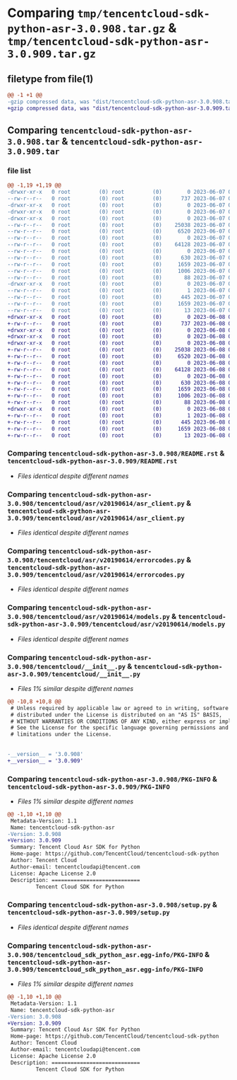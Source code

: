 # Comparing `tmp/tencentcloud-sdk-python-asr-3.0.908.tar.gz` & `tmp/tencentcloud-sdk-python-asr-3.0.909.tar.gz`

## filetype from file(1)

```diff
@@ -1 +1 @@
-gzip compressed data, was "dist/tencentcloud-sdk-python-asr-3.0.908.tar", last modified: Wed Jun  7 00:16:39 2023, max compression
+gzip compressed data, was "dist/tencentcloud-sdk-python-asr-3.0.909.tar", last modified: Thu Jun  8 00:17:13 2023, max compression
```

## Comparing `tencentcloud-sdk-python-asr-3.0.908.tar` & `tencentcloud-sdk-python-asr-3.0.909.tar`

### file list

```diff
@@ -1,19 +1,19 @@
-drwxr-xr-x   0 root         (0) root         (0)        0 2023-06-07 00:16:39.000000 tencentcloud-sdk-python-asr-3.0.908/
--rw-r--r--   0 root         (0) root         (0)      737 2023-06-07 00:16:39.000000 tencentcloud-sdk-python-asr-3.0.908/README.rst
-drwxr-xr-x   0 root         (0) root         (0)        0 2023-06-07 00:16:39.000000 tencentcloud-sdk-python-asr-3.0.908/tencentcloud/
-drwxr-xr-x   0 root         (0) root         (0)        0 2023-06-07 00:16:39.000000 tencentcloud-sdk-python-asr-3.0.908/tencentcloud/asr/
-drwxr-xr-x   0 root         (0) root         (0)        0 2023-06-07 00:16:39.000000 tencentcloud-sdk-python-asr-3.0.908/tencentcloud/asr/v20190614/
--rw-r--r--   0 root         (0) root         (0)    25038 2023-06-07 00:16:39.000000 tencentcloud-sdk-python-asr-3.0.908/tencentcloud/asr/v20190614/asr_client.py
--rw-r--r--   0 root         (0) root         (0)     6520 2023-06-07 00:16:39.000000 tencentcloud-sdk-python-asr-3.0.908/tencentcloud/asr/v20190614/errorcodes.py
--rw-r--r--   0 root         (0) root         (0)        0 2023-06-07 00:16:39.000000 tencentcloud-sdk-python-asr-3.0.908/tencentcloud/asr/v20190614/__init__.py
--rw-r--r--   0 root         (0) root         (0)    64128 2023-06-07 00:16:39.000000 tencentcloud-sdk-python-asr-3.0.908/tencentcloud/asr/v20190614/models.py
--rw-r--r--   0 root         (0) root         (0)        0 2023-06-07 00:16:39.000000 tencentcloud-sdk-python-asr-3.0.908/tencentcloud/asr/__init__.py
--rw-r--r--   0 root         (0) root         (0)      630 2023-06-07 00:16:39.000000 tencentcloud-sdk-python-asr-3.0.908/tencentcloud/__init__.py
--rw-r--r--   0 root         (0) root         (0)     1659 2023-06-07 00:16:39.000000 tencentcloud-sdk-python-asr-3.0.908/PKG-INFO
--rw-r--r--   0 root         (0) root         (0)     1006 2023-06-07 00:16:39.000000 tencentcloud-sdk-python-asr-3.0.908/setup.py
--rw-r--r--   0 root         (0) root         (0)       88 2023-06-07 00:16:39.000000 tencentcloud-sdk-python-asr-3.0.908/setup.cfg
-drwxr-xr-x   0 root         (0) root         (0)        0 2023-06-07 00:16:39.000000 tencentcloud-sdk-python-asr-3.0.908/tencentcloud_sdk_python_asr.egg-info/
--rw-r--r--   0 root         (0) root         (0)        1 2023-06-07 00:16:39.000000 tencentcloud-sdk-python-asr-3.0.908/tencentcloud_sdk_python_asr.egg-info/dependency_links.txt
--rw-r--r--   0 root         (0) root         (0)      445 2023-06-07 00:16:39.000000 tencentcloud-sdk-python-asr-3.0.908/tencentcloud_sdk_python_asr.egg-info/SOURCES.txt
--rw-r--r--   0 root         (0) root         (0)     1659 2023-06-07 00:16:39.000000 tencentcloud-sdk-python-asr-3.0.908/tencentcloud_sdk_python_asr.egg-info/PKG-INFO
--rw-r--r--   0 root         (0) root         (0)       13 2023-06-07 00:16:39.000000 tencentcloud-sdk-python-asr-3.0.908/tencentcloud_sdk_python_asr.egg-info/top_level.txt
+drwxr-xr-x   0 root         (0) root         (0)        0 2023-06-08 00:17:13.000000 tencentcloud-sdk-python-asr-3.0.909/
+-rw-r--r--   0 root         (0) root         (0)      737 2023-06-08 00:17:12.000000 tencentcloud-sdk-python-asr-3.0.909/README.rst
+drwxr-xr-x   0 root         (0) root         (0)        0 2023-06-08 00:17:13.000000 tencentcloud-sdk-python-asr-3.0.909/tencentcloud/
+drwxr-xr-x   0 root         (0) root         (0)        0 2023-06-08 00:17:13.000000 tencentcloud-sdk-python-asr-3.0.909/tencentcloud/asr/
+drwxr-xr-x   0 root         (0) root         (0)        0 2023-06-08 00:17:13.000000 tencentcloud-sdk-python-asr-3.0.909/tencentcloud/asr/v20190614/
+-rw-r--r--   0 root         (0) root         (0)    25038 2023-06-08 00:17:12.000000 tencentcloud-sdk-python-asr-3.0.909/tencentcloud/asr/v20190614/asr_client.py
+-rw-r--r--   0 root         (0) root         (0)     6520 2023-06-08 00:17:12.000000 tencentcloud-sdk-python-asr-3.0.909/tencentcloud/asr/v20190614/errorcodes.py
+-rw-r--r--   0 root         (0) root         (0)        0 2023-06-08 00:17:12.000000 tencentcloud-sdk-python-asr-3.0.909/tencentcloud/asr/v20190614/__init__.py
+-rw-r--r--   0 root         (0) root         (0)    64128 2023-06-08 00:17:12.000000 tencentcloud-sdk-python-asr-3.0.909/tencentcloud/asr/v20190614/models.py
+-rw-r--r--   0 root         (0) root         (0)        0 2023-06-08 00:17:12.000000 tencentcloud-sdk-python-asr-3.0.909/tencentcloud/asr/__init__.py
+-rw-r--r--   0 root         (0) root         (0)      630 2023-06-08 00:17:12.000000 tencentcloud-sdk-python-asr-3.0.909/tencentcloud/__init__.py
+-rw-r--r--   0 root         (0) root         (0)     1659 2023-06-08 00:17:13.000000 tencentcloud-sdk-python-asr-3.0.909/PKG-INFO
+-rw-r--r--   0 root         (0) root         (0)     1006 2023-06-08 00:17:12.000000 tencentcloud-sdk-python-asr-3.0.909/setup.py
+-rw-r--r--   0 root         (0) root         (0)       88 2023-06-08 00:17:13.000000 tencentcloud-sdk-python-asr-3.0.909/setup.cfg
+drwxr-xr-x   0 root         (0) root         (0)        0 2023-06-08 00:17:13.000000 tencentcloud-sdk-python-asr-3.0.909/tencentcloud_sdk_python_asr.egg-info/
+-rw-r--r--   0 root         (0) root         (0)        1 2023-06-08 00:17:13.000000 tencentcloud-sdk-python-asr-3.0.909/tencentcloud_sdk_python_asr.egg-info/dependency_links.txt
+-rw-r--r--   0 root         (0) root         (0)      445 2023-06-08 00:17:13.000000 tencentcloud-sdk-python-asr-3.0.909/tencentcloud_sdk_python_asr.egg-info/SOURCES.txt
+-rw-r--r--   0 root         (0) root         (0)     1659 2023-06-08 00:17:13.000000 tencentcloud-sdk-python-asr-3.0.909/tencentcloud_sdk_python_asr.egg-info/PKG-INFO
+-rw-r--r--   0 root         (0) root         (0)       13 2023-06-08 00:17:13.000000 tencentcloud-sdk-python-asr-3.0.909/tencentcloud_sdk_python_asr.egg-info/top_level.txt
```

### Comparing `tencentcloud-sdk-python-asr-3.0.908/README.rst` & `tencentcloud-sdk-python-asr-3.0.909/README.rst`

 * *Files identical despite different names*

### Comparing `tencentcloud-sdk-python-asr-3.0.908/tencentcloud/asr/v20190614/asr_client.py` & `tencentcloud-sdk-python-asr-3.0.909/tencentcloud/asr/v20190614/asr_client.py`

 * *Files identical despite different names*

### Comparing `tencentcloud-sdk-python-asr-3.0.908/tencentcloud/asr/v20190614/errorcodes.py` & `tencentcloud-sdk-python-asr-3.0.909/tencentcloud/asr/v20190614/errorcodes.py`

 * *Files identical despite different names*

### Comparing `tencentcloud-sdk-python-asr-3.0.908/tencentcloud/asr/v20190614/models.py` & `tencentcloud-sdk-python-asr-3.0.909/tencentcloud/asr/v20190614/models.py`

 * *Files identical despite different names*

### Comparing `tencentcloud-sdk-python-asr-3.0.908/tencentcloud/__init__.py` & `tencentcloud-sdk-python-asr-3.0.909/tencentcloud/__init__.py`

 * *Files 1% similar despite different names*

```diff
@@ -10,8 +10,8 @@
 # Unless required by applicable law or agreed to in writing, software
 # distributed under the License is distributed on an "AS IS" BASIS,
 # WITHOUT WARRANTIES OR CONDITIONS OF ANY KIND, either express or implied.
 # See the License for the specific language governing permissions and
 # limitations under the License.
 
 
-__version__ = '3.0.908'
+__version__ = '3.0.909'
```

### Comparing `tencentcloud-sdk-python-asr-3.0.908/PKG-INFO` & `tencentcloud-sdk-python-asr-3.0.909/PKG-INFO`

 * *Files 1% similar despite different names*

```diff
@@ -1,10 +1,10 @@
 Metadata-Version: 1.1
 Name: tencentcloud-sdk-python-asr
-Version: 3.0.908
+Version: 3.0.909
 Summary: Tencent Cloud Asr SDK for Python
 Home-page: https://github.com/TencentCloud/tencentcloud-sdk-python
 Author: Tencent Cloud
 Author-email: tencentcloudapi@tencent.com
 License: Apache License 2.0
 Description: ============================
         Tencent Cloud SDK for Python
```

### Comparing `tencentcloud-sdk-python-asr-3.0.908/setup.py` & `tencentcloud-sdk-python-asr-3.0.909/setup.py`

 * *Files identical despite different names*

### Comparing `tencentcloud-sdk-python-asr-3.0.908/tencentcloud_sdk_python_asr.egg-info/PKG-INFO` & `tencentcloud-sdk-python-asr-3.0.909/tencentcloud_sdk_python_asr.egg-info/PKG-INFO`

 * *Files 1% similar despite different names*

```diff
@@ -1,10 +1,10 @@
 Metadata-Version: 1.1
 Name: tencentcloud-sdk-python-asr
-Version: 3.0.908
+Version: 3.0.909
 Summary: Tencent Cloud Asr SDK for Python
 Home-page: https://github.com/TencentCloud/tencentcloud-sdk-python
 Author: Tencent Cloud
 Author-email: tencentcloudapi@tencent.com
 License: Apache License 2.0
 Description: ============================
         Tencent Cloud SDK for Python
```


